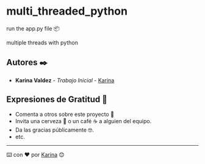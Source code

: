# multi_threaded_python

run the app.py file 📦

multiple threads with python

## Autores ✒️

* **Karina Valdez** - *Trabajo Inicial* - [Karina](https://github.com/kmvp)

## Expresiones de Gratitud 🎁

* Comenta a otros sobre este proyecto 📢
* Invita una cerveza 🍺 o un café ☕ a alguien del equipo. 
* Da las gracias públicamente 🤓.
* etc.


---
⌨️ con ❤️ por [Karina](https://github.com/kmvp) 😊
